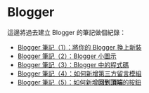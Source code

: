 Blogger
===========================

這邊將過去建立 Blogger 的筆記做個紀錄：

* [Blogger 筆記（1）：將你的 Blogger 換上新裝](Blogger_theme.md "Blogger theme")
* [Blogger 筆記（2）：Blogger 小圖示](Blogger_favicon.md "Blogger favicon")
* [Blogger 筆記（3）：Blogger 中的程式碼](Blogger_code.md "Blogger code")
* [Blogger 筆記（4）：如何新增第三方留言模組](Blogger_message_module.md "Blogger message module")
* [Blogger 筆記（5）：如何新增**回到頂端**的按鈕](Blogger_gotop.md "Blogger go top")

